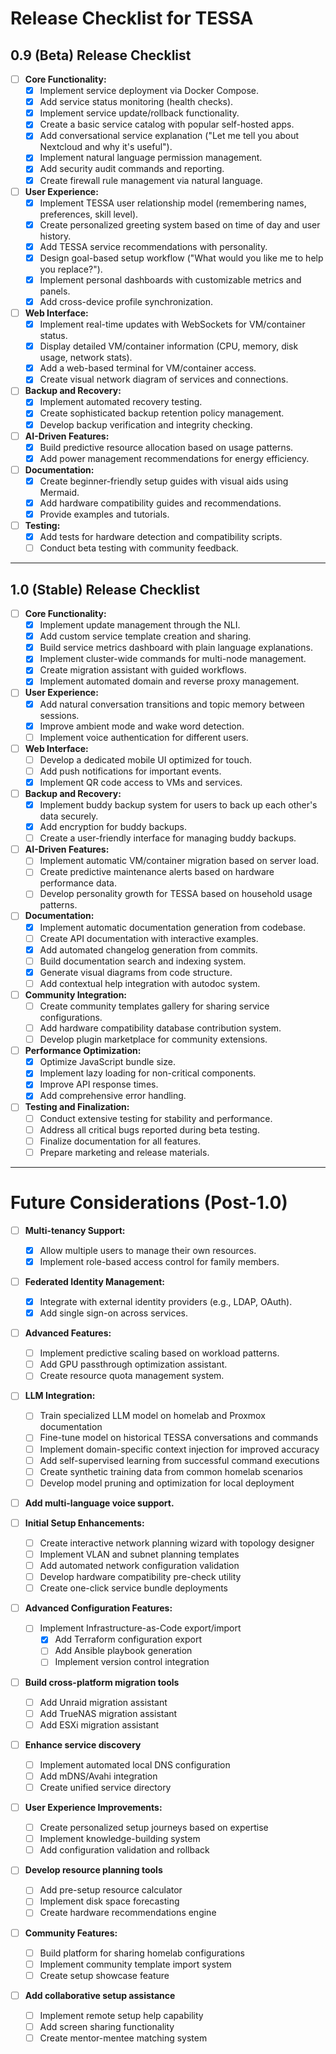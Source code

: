 # Release Checklist for TESSA

## 0.9 (Beta) Release Checklist
- [ ] **Core Functionality:**
  - [X] Implement service deployment via Docker Compose.
  - [X] Add service status monitoring (health checks).
  - [X] Implement service update/rollback functionality.
  - [X] Create a basic service catalog with popular self-hosted apps.
  - [X] Add conversational service explanation ("Let me tell you about Nextcloud and why it's useful").
  - [X] Implement natural language permission management.
  - [X] Add security audit commands and reporting.
  - [X] Create firewall rule management via natural language.

- [ ] **User Experience:**
  - [X] Implement TESSA user relationship model (remembering names, preferences, skill level).
  - [X] Create personalized greeting system based on time of day and user history.
  - [X] Add TESSA service recommendations with personality.
  - [X] Design goal-based setup workflow ("What would you like me to help you replace?").
  - [X] Implement personal dashboards with customizable metrics and panels.
  - [X] Add cross-device profile synchronization.

- [ ] **Web Interface:**
  - [X] Implement real-time updates with WebSockets for VM/container status.
  - [X] Display detailed VM/container information (CPU, memory, disk usage, network stats).
  - [X] Add a web-based terminal for VM/container access.
  - [X] Create visual network diagram of services and connections.

- [ ] **Backup and Recovery:**
  - [X] Implement automated recovery testing.
  - [X] Create sophisticated backup retention policy management.
  - [X] Develop backup verification and integrity checking.

- [ ] **AI-Driven Features:**
  - [X] Build predictive resource allocation based on usage patterns.
  - [X] Add power management recommendations for energy efficiency.

- [ ] **Documentation:**
  - [X] Create beginner-friendly setup guides with visual aids using Mermaid.
  - [X] Add hardware compatibility guides and recommendations.
  - [X] Provide examples and tutorials.

- [ ] **Testing:**
  - [X] Add tests for hardware detection and compatibility scripts.
  - [ ] Conduct beta testing with community feedback.

---

## 1.0 (Stable) Release Checklist
- [ ] **Core Functionality:**
  - [X] Implement update management through the NLI.
  - [X] Add custom service template creation and sharing.
  - [X] Build service metrics dashboard with plain language explanations.
  - [X] Implement cluster-wide commands for multi-node management.
  - [X] Create migration assistant with guided workflows.
  - [X] Implement automated domain and reverse proxy management.

- [ ] **User Experience:**
  - [X] Add natural conversation transitions and topic memory between sessions.
  - [X] Improve ambient mode and wake word detection.
  - [ ] Implement voice authentication for different users.

- [ ] **Web Interface:**
  - [ ] Develop a dedicated mobile UI optimized for touch.
  - [ ] Add push notifications for important events.
  - [X] Implement QR code access to VMs and services.

- [ ] **Backup and Recovery:**
  - [X] Implement buddy backup system for users to back up each other's data securely.
  - [X] Add encryption for buddy backups.
  - [ ] Create a user-friendly interface for managing buddy backups.

- [ ] **AI-Driven Features:**
  - [ ] Implement automatic VM/container migration based on server load.
  - [ ] Create predictive maintenance alerts based on hardware performance data.
  - [ ] Develop personality growth for TESSA based on household usage patterns.

- [ ] **Documentation:**
  - [X] Implement automatic documentation generation from codebase.
  - [ ] Create API documentation with interactive examples.
  - [X] Add automated changelog generation from commits.
  - [ ] Build documentation search and indexing system.
  - [X] Generate visual diagrams from code structure.
  - [ ] Add contextual help integration with autodoc system.

- [ ] **Community Integration:**
  - [ ] Create community templates gallery for sharing service configurations.
  - [ ] Add hardware compatibility database contribution system.
  - [ ] Develop plugin marketplace for community extensions.

- [ ] **Performance Optimization:**
  - [X] Optimize JavaScript bundle size.
  - [X] Implement lazy loading for non-critical components.
  - [X] Improve API response times.
  - [X] Add comprehensive error handling.

- [ ] **Testing and Finalization:**
  - [ ] Conduct extensive testing for stability and performance.
  - [ ] Address all critical bugs reported during beta testing.
  - [ ] Finalize documentation for all features.
  - [ ] Prepare marketing and release materials.

---

# Future Considerations (Post-1.0)
- [ ] **Multi-tenancy Support:**
  - [X] Allow multiple users to manage their own resources.
  - [X] Implement role-based access control for family members.

- [ ] **Federated Identity Management:**
  - [X] Integrate with external identity providers (e.g., LDAP, OAuth).
  - [X] Add single sign-on across services.

- [ ] **Advanced Features:**
  - [ ] Implement predictive scaling based on workload patterns.
  - [ ] Add GPU passthrough optimization assistant.
  - [ ] Create resource quota management system.

- [ ] **LLM Integration:**
  - [ ] Train specialized LLM model on homelab and Proxmox documentation
  - [ ] Fine-tune model on historical TESSA conversations and commands
  - [ ] Implement domain-specific context injection for improved accuracy
  - [ ] Add self-supervised learning from successful command executions
  - [ ] Create synthetic training data from common homelab scenarios
  - [ ] Develop model pruning and optimization for local deployment

- [ ] **Add multi-language voice support.**

- [ ] **Initial Setup Enhancements:**
  - [ ] Create interactive network planning wizard with topology designer
  - [ ] Implement VLAN and subnet planning templates
  - [ ] Add automated network configuration validation
  - [ ] Develop hardware compatibility pre-check utility
  - [ ] Create one-click service bundle deployments

- [ ] **Advanced Configuration Features:**
  - [ ] Implement Infrastructure-as-Code export/import
    - [X] Add Terraform configuration export
    - [ ] Add Ansible playbook generation
    - [ ] Implement version control integration

- [ ] **Build cross-platform migration tools**
  - [ ] Add Unraid migration assistant
  - [ ] Add TrueNAS migration assistant
  - [ ] Add ESXi migration assistant

- [ ] **Enhance service discovery**
  - [ ] Implement automated local DNS configuration
  - [ ] Add mDNS/Avahi integration
  - [ ] Create unified service directory

- [ ] **User Experience Improvements:**
  - [ ] Create personalized setup journeys based on expertise
  - [ ] Implement knowledge-building system
  - [ ] Add configuration validation and rollback

- [ ] **Develop resource planning tools**
  - [ ] Add pre-setup resource calculator
  - [ ] Implement disk space forecasting
  - [ ] Create hardware recommendations engine

- [ ] **Community Features:**
  - [ ] Build platform for sharing homelab configurations
  - [ ] Implement community template import system
  - [ ] Create setup showcase feature

- [ ] **Add collaborative setup assistance**
  - [ ] Implement remote setup help capability
  - [ ] Add screen sharing functionality
  - [ ] Create mentor-mentee matching system
